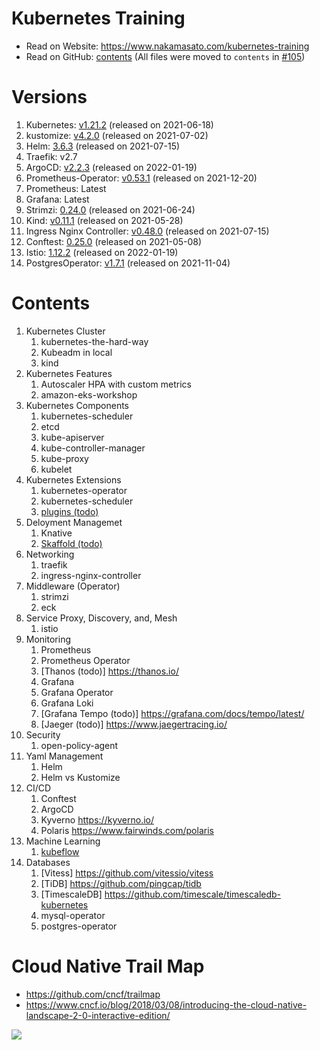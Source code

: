 # Kubernetes Training

- Read on Website: https://www.nakamasato.com/kubernetes-training
- Read on GitHub: [contents](contents) (All files were moved to `contents` in [#105](https://github.com/nakamasato/kubernetes-training/pull/105))
# Versions

1. Kubernetes: [v1.21.2](https://github.com/kubernetes/kubernetes/releases/tag/v1.21.2) (released on 2021-06-18)
1. kustomize: [v4.2.0](https://github.com/kubernetes-sigs/kustomize/releases/tag/kustomize%2Fv4.2.0) (released on 2021-07-02)
1. Helm: [3.6.3](https://github.com/helm/helm/releases/tag/v3.6.3) (released on 2021-07-15)
1. Traefik: v2.7
1. ArgoCD: [v2.2.3](https://github.com/argoproj/argo-cd/releases/tag/v2.2.3) (released on 2022-01-19)
1. Prometheus-Operator: [v0.53.1](https://github.com/prometheus-operator/prometheus-operator/releases/tag/v0.53.1) (released on 2021-12-20)
1. Prometheus: Latest
1. Grafana: Latest
1. Strimzi: [0.24.0](https://github.com/strimzi/strimzi-kafka-operator/releases/tag/0.24.0) (released on 2021-06-24)
1. Kind: [v0.11.1](https://github.com/kubernetes-sigs/kind/releases/tag/v0.11.1) (released on 2021-05-28)
1. Ingress Nginx Controller: [v0.48.0](https://github.com/kubernetes/ingress-nginx/releases/tag/controller-v0.48.1) (released on 2021-07-15)
1. Conftest: [0.25.0](https://github.com/open-policy-agent/conftest/releases/tag/v0.25.0) (released on 2021-05-08)
1. Istio: [1.12.2](https://github.com/istio/istio/releases/tag/1.12.2) (released on 2022-01-19)
1. PostgresOperator: [v1.7.1](https://github.com/zalando/postgres-operator/releases/tag/v1.7.1) (released on 2021-11-04)

# Contents

1. Kubernetes Cluster
    1. kubernetes-the-hard-way
    1. Kubeadm in local
    1. kind
1. Kubernetes Features
    1. Autoscaler HPA with custom metrics
    1. amazon-eks-workshop
1. Kubernetes Components
    1. kubernetes-scheduler
    1. etcd
    1. kube-apiserver
    1. kube-controller-manager
    1. kube-proxy
    1. kubelet
1. Kubernetes Extensions
    1. kubernetes-operator
    1. kubernetes-scheduler
    1. [plugins (todo)](https://kubernetes.io/docs/tasks/extend-kubectl/kubectl-plugins/)
1. Deloyment Managemet
    1. Knative
    1. [Skaffold (todo)](https://skaffold.dev/)
1. Networking
    1. traefik
    1. ingress-nginx-controller
1. Middleware (Operator)
    1. strimzi
    1. eck
1. Service Proxy, Discovery, and, Mesh
    1. istio
1. Monitoring
    1. Prometheus
    1. Prometheus Operator
    1. [Thanos (todo)] https://thanos.io/
    1. Grafana
    1. Grafana Operator
    1. Grafana Loki
    1. [Grafana Tempo (todo)] https://grafana.com/docs/tempo/latest/
    1. [Jaeger (todo)] https://www.jaegertracing.io/
1. Security
    1. open-policy-agent
1. Yaml Management
    1. Helm
    1. Helm vs Kustomize
1. CI/CD
    1. Conftest
    1. ArgoCD
    1. Kyverno https://kyverno.io/
    1. Polaris https://www.fairwinds.com/polaris
1. Machine Learning
    1. [kubeflow](https://github.com/nakamasato/kubeflow-training)
1. Databases
    1. [Vitess] https://github.com/vitessio/vitess
    1. [TiDB] https://github.com/pingcap/tidb
    1. [TimescaleDB] https://github.com/timescale/timescaledb-kubernetes
    1. mysql-operator
    1. postgres-operator
# Cloud Native Trail Map

- https://github.com/cncf/trailmap
- https://www.cncf.io/blog/2018/03/08/introducing-the-cloud-native-landscape-2-0-interactive-edition/

![](https://github.com/cncf/trailmap/blob/master/CNCF_TrailMap_latest.png?raw=true)
